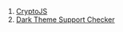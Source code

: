 1. [CryptoJS](https://baijudodhia.github.io/tools/crypto)
2. [Dark Theme Support Checker](https://baijudodhia.github.io/tools/theme-support-checker)
